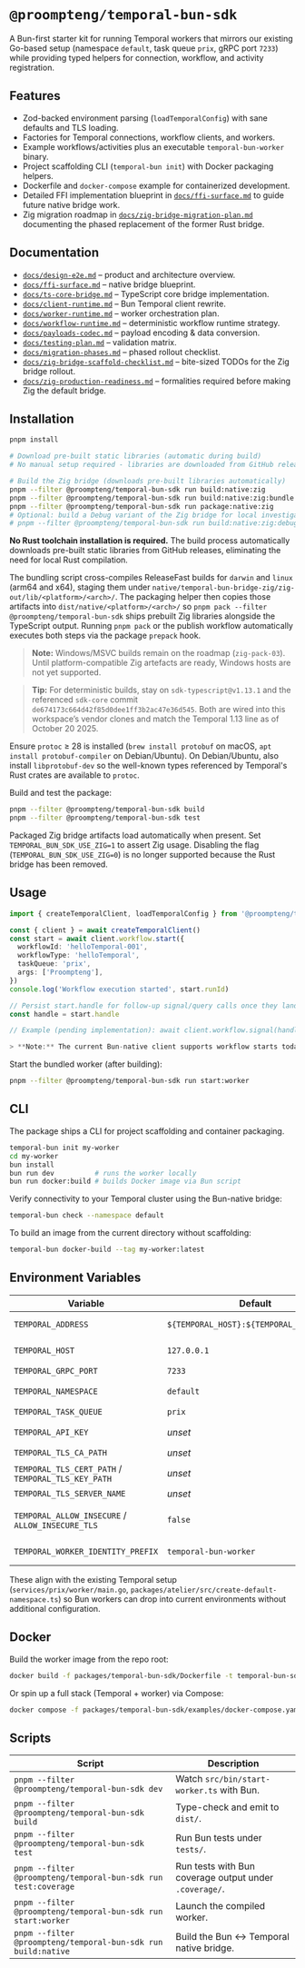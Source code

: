 # `@proompteng/temporal-bun-sdk`

A Bun-first starter kit for running Temporal workers that mirrors our existing Go-based setup (namespace `default`, task queue `prix`, gRPC port `7233`) while providing typed helpers for connection, workflow, and activity registration.
<!-- TODO(codex, zig-pack-03): Expand Zig toolchain prerequisites section and link install script. -->

## Features
- Zod-backed environment parsing (`loadTemporalConfig`) with sane defaults and TLS loading.
- Factories for Temporal connections, workflow clients, and workers.
- Example workflows/activities plus an executable `temporal-bun-worker` binary.
- Project scaffolding CLI (`temporal-bun init`) with Docker packaging helpers.
- Dockerfile and `docker-compose` example for containerized development.
- Detailed FFI implementation blueprint in [`docs/ffi-surface.md`](./docs/ffi-surface.md) to guide future native bridge work.
- Zig migration roadmap in [`docs/zig-bridge-migration-plan.md`](./docs/zig-bridge-migration-plan.md) documenting the phased replacement of the former Rust bridge.

## Documentation

- [`docs/design-e2e.md`](./docs/design-e2e.md) – product and architecture overview.
- [`docs/ffi-surface.md`](./docs/ffi-surface.md) – native bridge blueprint.
- [`docs/ts-core-bridge.md`](./docs/ts-core-bridge.md) – TypeScript core bridge implementation.
- [`docs/client-runtime.md`](./docs/client-runtime.md) – Bun Temporal client rewrite.
- [`docs/worker-runtime.md`](./docs/worker-runtime.md) – worker orchestration plan.
- [`docs/workflow-runtime.md`](./docs/workflow-runtime.md) – deterministic workflow runtime strategy.
- [`docs/payloads-codec.md`](./docs/payloads-codec.md) – payload encoding & data conversion.
- [`docs/testing-plan.md`](./docs/testing-plan.md) – validation matrix.
- [`docs/migration-phases.md`](./docs/migration-phases.md) – phased rollout checklist.
- [`docs/zig-bridge-scaffold-checklist.md`](./docs/zig-bridge-scaffold-checklist.md) – bite-sized TODOs for the Zig bridge rollout.
- [`docs/zig-production-readiness.md`](./docs/zig-production-readiness.md) – formalities required before making Zig the default bridge.

## Installation

```bash
pnpm install

# Download pre-built static libraries (automatic during build)
# No manual setup required - libraries are downloaded from GitHub releases

# Build the Zig bridge (downloads pre-built libraries automatically)
pnpm --filter @proompteng/temporal-bun-sdk run build:native:zig
pnpm --filter @proompteng/temporal-bun-sdk run build:native:zig:bundle
pnpm --filter @proompteng/temporal-bun-sdk run package:native:zig
# Optional: build a Debug variant of the Zig bridge for local investigation
# pnpm --filter @proompteng/temporal-bun-sdk run build:native:zig:debug
```

**No Rust toolchain installation is required.** The build process automatically downloads pre-built static libraries from GitHub releases, eliminating the need for local Rust compilation.



The bundling script cross-compiles ReleaseFast builds for `darwin` and `linux` (arm64 and x64), staging
them under `native/temporal-bun-bridge-zig/zig-out/lib/<platform>/<arch>/`. The packaging helper then
copies those artifacts into `dist/native/<platform>/<arch>/` so `pnpm pack --filter
@proompteng/temporal-bun-sdk` ships prebuilt Zig libraries alongside the TypeScript output. Running
`pnpm pack` or the publish workflow automatically executes both steps via the package `prepack` hook.

> **Note:** Windows/MSVC builds remain on the roadmap (`zig-pack-03`). Until platform-compatible Zig artefacts are ready, Windows hosts are not yet supported.

> **Tip:** For deterministic builds, stay on `sdk-typescript@v1.13.1` and the referenced `sdk-core` commit `de674173c664d42f85d0dee1ff3b2ac47e36d545`. Both are wired into this workspace’s vendor clones and match the Temporal 1.13 line as of October 20 2025.

Ensure `protoc` ≥ 28 is installed (`brew install protobuf` on macOS, `apt install protobuf-compiler` on Debian/Ubuntu).
On Debian/Ubuntu, also install `libprotobuf-dev` so the well-known types referenced by Temporal's Rust crates are available to `protoc`.

Build and test the package:

```bash
pnpm --filter @proompteng/temporal-bun-sdk build
pnpm --filter @proompteng/temporal-bun-sdk test
```

Packaged Zig bridge artifacts load automatically when present. Set `TEMPORAL_BUN_SDK_USE_ZIG=1` to assert Zig usage. Disabling the flag (`TEMPORAL_BUN_SDK_USE_ZIG=0`) is no longer supported because the Rust bridge has been removed.

## Usage

```ts
import { createTemporalClient, loadTemporalConfig } from '@proompteng/temporal-bun-sdk'

const { client } = await createTemporalClient()
const start = await client.workflow.start({
  workflowId: 'helloTemporal-001',
  workflowType: 'helloTemporal',
  taskQueue: 'prix',
  args: ['Proompteng'],
})
console.log('Workflow execution started', start.runId)

// Persist start.handle for follow-up signal/query calls once they land.
const handle = start.handle

// Example (pending implementation): await client.workflow.signal(handle, 'complete', { ok: true })

> **Note:** The current Bun-native client supports workflow starts today. Signal, query, and termination APIs are under active development. The start result surfaces `firstExecutionRunId` when Temporal returns it so you can correlate resets or continue-as-new runs.
```

Start the bundled worker (after building):

```bash
pnpm --filter @proompteng/temporal-bun-sdk run start:worker
```

## CLI

The package ships a CLI for project scaffolding and container packaging.

```bash
temporal-bun init my-worker
cd my-worker
bun install
bun run dev          # runs the worker locally
bun run docker:build # builds Docker image via Bun script
```

Verify connectivity to your Temporal cluster using the Bun-native bridge:

```bash
temporal-bun check --namespace default
```

To build an image from the current directory without scaffolding:

```bash
temporal-bun docker-build --tag my-worker:latest
```

## Environment Variables

| Variable | Default | Description |
|----------|---------|-------------|
| `TEMPORAL_ADDRESS` | `${TEMPORAL_HOST}:${TEMPORAL_GRPC_PORT}` | Direct address override (e.g. `temporal.example.com:7233`). |
| `TEMPORAL_HOST` | `127.0.0.1` | Hostname used when `TEMPORAL_ADDRESS` is unset. |
| `TEMPORAL_GRPC_PORT` | `7233` | Temporal gRPC port. |
| `TEMPORAL_NAMESPACE` | `default` | Namespace passed to the workflow client. |
| `TEMPORAL_TASK_QUEUE` | `prix` | Worker task queue. |
| `TEMPORAL_API_KEY` | _unset_ | Injected into connection metadata for Cloud/API auth. |
| `TEMPORAL_TLS_CA_PATH` | _unset_ | Path to trusted CA bundle. |
| `TEMPORAL_TLS_CERT_PATH` / `TEMPORAL_TLS_KEY_PATH` | _unset_ | Paths to mTLS client certificate & key (require both). |
| `TEMPORAL_TLS_SERVER_NAME` | _unset_ | Overrides TLS server name. |
| `TEMPORAL_ALLOW_INSECURE` / `ALLOW_INSECURE_TLS` | `false` | Accepts `1/true/on` to disable TLS verification (sets `NODE_TLS_REJECT_UNAUTHORIZED=0`). |
| `TEMPORAL_WORKER_IDENTITY_PREFIX` | `temporal-bun-worker` | Worker identity prefix (appends host + PID). |

These align with the existing Temporal setup (`services/prix/worker/main.go`, `packages/atelier/src/create-default-namespace.ts`) so Bun workers can drop into current environments without additional configuration.

## Docker

Build the worker image from the repo root:

```bash
docker build -f packages/temporal-bun-sdk/Dockerfile -t temporal-bun-sdk:dev .
```

Or spin up a full stack (Temporal + worker) via Compose:

```bash
docker compose -f packages/temporal-bun-sdk/examples/docker-compose.yaml up --build
```

## Scripts

| Script | Description |
|--------|-------------|
| `pnpm --filter @proompteng/temporal-bun-sdk dev` | Watch `src/bin/start-worker.ts` with Bun. |
| `pnpm --filter @proompteng/temporal-bun-sdk build` | Type-check and emit to `dist/`. |
| `pnpm --filter @proompteng/temporal-bun-sdk test` | Run Bun tests under `tests/`. |
| `pnpm --filter @proompteng/temporal-bun-sdk run test:coverage` | Run tests with Bun coverage output under `.coverage/`. |
| `pnpm --filter @proompteng/temporal-bun-sdk run start:worker` | Launch the compiled worker. |
| `pnpm --filter @proompteng/temporal-bun-sdk run build:native` | Build the Bun ↔ Temporal native bridge. |
